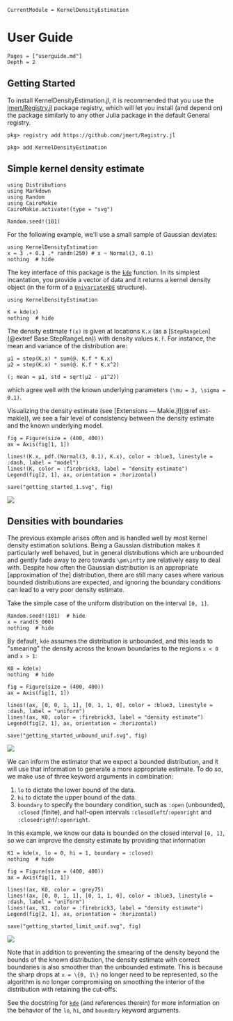 ```@meta
CurrentModule = KernelDensityEstimation
```

# User Guide

```@contents
Pages = ["userguide.md"]
Depth = 2
```

## Getting Started

To install KernelDensityEstimation.jl, it is recommended that you use the
[jmert/Registry.jl](https://github.com/jmert/Registry.jl) package registry, which will let you install (and depend on)
the package similarly to any other Julia package in the default General registry.

```julia-repl
pkg> registry add https://github.com/jmert/Registry.jl

pkg> add KernelDensityEstimation
```

## Simple kernel density estimate

```@setup get_started
using Distributions
using Markdown
using Random
using CairoMakie
CairoMakie.activate!(type = "svg")

Random.seed!(101)
```

For the following example, we'll use a small sample of Gaussian deviates:

```@example get_started
using KernelDensityEstimation
x = 3 .+ 0.1 .* randn(250) # x ~ Normal(3, 0.1)
nothing  # hide
```

The key interface of this package is the [`kde`](@ref) function.
In its simplest incantation, you provide a vector of data and it returns a kernel density object (in the form of a
[`UnivariateKDE`](@ref) structure).

```@example get_started
using KernelDensityEstimation

K = kde(x)
nothing  # hide
```

The density estimate ``f(x)`` is given at locations `K.x` (as a [`StepRangeLen`](@extref Base.StepRangeLen)) with
density values `K.f`.
For instance, the mean and variance of the distribution are:

```@example get_started
μ1 = step(K.x) * sum(@. K.f * K.x)
μ2 = step(K.x) * sum(@. K.f * K.x^2)

(; mean = μ1, std = sqrt(μ2 - μ1^2))
```

which agree well with the known underlying parameters ``(\mu = 3, \sigma = 0.1)``.

Visualizing the density estimate (see [Extensions — Makie.jl](@ref ext-makie)), we see a fair level of consistency
between the density estimate and the known underlying model.

```@setup get_started
fig = Figure(size = (400, 400))
ax = Axis(fig[1, 1])

lines!(K.x, pdf.(Normal(3, 0.1), K.x), color = :blue3, linestyle = :dash, label = "model")
lines!(K, color = :firebrick3, label = "density estimate")
Legend(fig[2, 1], ax, orientation = :horizontal)

save("getting_started_1.svg", fig)
```
![](getting_started_1.svg)


## Densities with boundaries

The previous example arises often and is handled well by most kernel density estimation solutions.
Being a Gaussian distribution makes it particularly well behaved, but in general distributions which are unbounded
and gently fade away to zero towards ``\pm\infty`` are relatively easy to deal with.
Despite how often the Gaussian distribution is an appropriate [approximation of the] distribution, there are still
many cases where various bounded distributions are expected, and ignoring the boundary conditions can lead to a very
poor density estimate.

Take the simple case of the uniform distribution on the interval ``[0, 1]``.

```@example get_started
Random.seed!(101)  # hide
x = rand(5_000)
nothing  # hide
```

By default, `kde` assumes the distribution is unbounded, and this leads to "smearing" the density across the known
boundaries to the regions ``x < 0`` and ``x > 1``:

```@example get_started
K0 = kde(x)
nothing  # hide
```

```@setup get_started
fig = Figure(size = (400, 400))
ax = Axis(fig[1, 1])

lines!(ax, [0, 0, 1, 1], [0, 1, 1, 0], color = :blue3, linestyle = :dash, label = "uniform")
lines!(ax, K0, color = :firebrick3, label = "density estimate")
Legend(fig[2, 1], ax, orientation = :horizontal)

save("getting_started_unbound_unif.svg", fig)
```
![](getting_started_unbound_unif.svg)

We can inform the estimator that we expect a bounded distribution, and it will use that information to generate a
more appropriate estimate.
To do so, we make use of three keyword arguments in combination:

1. `lo` to dictate the lower bound of the data.
2. `hi` to dictate the upper bound of the data.
3. `boundary` to specify the boundary condition, such as `:open` (unbounded), `:closed` (finite), and half-open
   intervals `:closedleft`/`:openright` and `:closedright`/`:openright`.

In this example, we know our data is bounded on the closed interval ``[0, 1]``, so we can improve the density
estimate by providing that information

```@example get_started
K1 = kde(x, lo = 0, hi = 1, boundary = :closed)
nothing  # hide
```

```@setup get_started
fig = Figure(size = (400, 400))
ax = Axis(fig[1, 1])

lines!(ax, K0, color = :grey75)
lines!(ax, [0, 0, 1, 1], [0, 1, 1, 0], color = :blue3, linestyle = :dash, label = "uniform")
lines!(ax, K1, color = :firebrick3, label = "density estimate")
Legend(fig[2, 1], ax, orientation = :horizontal)

save("getting_started_limit_unif.svg", fig)
```
![](getting_started_limit_unif.svg)

Note that in addition to preventing the smearing of the density beyond the bounds of the known distribution, the
density estimate with correct boundaries is also smoother than the unbounded estimate.
This is because the sharp drops at ``x = \{0, 1\}`` no longer need to be represented, so the algorithm is no longer
compromising on smoothing the interior of the distribution with retaining the cut-offs.

See the docstring for [`kde`](@ref) (and references therein) for more information on the behavior of the `lo`, `hi`,
and `boundary` keyword arguments.
